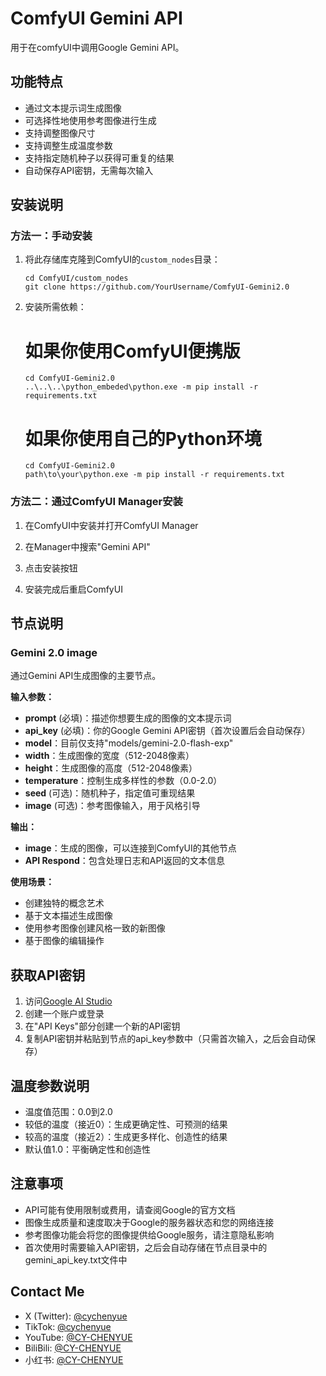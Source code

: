 # ComfyUI Gemini API

用于在comfyUI中调用Google Gemini API。

## 功能特点

- 通过文本提示词生成图像
- 可选择性地使用参考图像进行生成
- 支持调整图像尺寸
- 支持调整生成温度参数
- 支持指定随机种子以获得可重复的结果
- 自动保存API密钥，无需每次输入

## 安装说明

### 方法一：手动安装

1. 将此存储库克隆到ComfyUI的`custom_nodes`目录：
   ```
   cd ComfyUI/custom_nodes
   git clone https://github.com/YourUsername/ComfyUI-Gemini2.0
   ```

2. 安装所需依赖：

   # 如果你使用ComfyUI便携版
   ```
   cd ComfyUI-Gemini2.0
   ..\..\..\python_embeded\python.exe -m pip install -r requirements.txt
   ```

   # 如果你使用自己的Python环境
   ```
   cd ComfyUI-Gemini2.0
   path\to\your\python.exe -m pip install -r requirements.txt
   ```

### 方法二：通过ComfyUI Manager安装

1. 在ComfyUI中安装并打开ComfyUI Manager
2. 在Manager中搜索"Gemini API"
3. 点击安装按钮

3. 安装完成后重启ComfyUI

## 节点说明

### Gemini 2.0 image

通过Gemini API生成图像的主要节点。

**输入参数：**
- **prompt** (必填)：描述你想要生成的图像的文本提示词
- **api_key** (必填)：你的Google Gemini API密钥（首次设置后会自动保存）
- **model**：目前仅支持"models/gemini-2.0-flash-exp"
- **width**：生成图像的宽度（512-2048像素）
- **height**：生成图像的高度（512-2048像素）
- **temperature**：控制生成多样性的参数（0.0-2.0）
- **seed** (可选)：随机种子，指定值可重现结果
- **image** (可选)：参考图像输入，用于风格引导

**输出：**
- **image**：生成的图像，可以连接到ComfyUI的其他节点
- **API Respond**：包含处理日志和API返回的文本信息

**使用场景：**
- 创建独特的概念艺术
- 基于文本描述生成图像
- 使用参考图像创建风格一致的新图像
- 基于图像的编辑操作

## 获取API密钥

1. 访问[Google AI Studio](https://ai.google.dev/)
2. 创建一个账户或登录
3. 在"API Keys"部分创建一个新的API密钥
4. 复制API密钥并粘贴到节点的api_key参数中（只需首次输入，之后会自动保存）

## 温度参数说明

- 温度值范围：0.0到2.0
- 较低的温度（接近0）：生成更确定性、可预测的结果
- 较高的温度（接近2）：生成更多样化、创造性的结果
- 默认值1.0：平衡确定性和创造性

## 注意事项

- API可能有使用限制或费用，请查阅Google的官方文档
- 图像生成质量和速度取决于Google的服务器状态和您的网络连接
- 参考图像功能会将您的图像提供给Google服务，请注意隐私影响
- 首次使用时需要输入API密钥，之后会自动存储在节点目录中的gemini_api_key.txt文件中

## Contact Me

- X (Twitter): [@cychenyue](https://x.com/cychenyue)
- TikTok: [@cychenyue](https://www.tiktok.com/@cychenyue)
- YouTube: [@CY-CHENYUE](https://www.youtube.com/@CY-CHENYUE)
- BiliBili: [@CY-CHENYUE](https://space.bilibili.com/402808950)
- 小红书: [@CY-CHENYUE](https://www.xiaohongshu.com/user/profile/6360e61f000000001f01bda0)